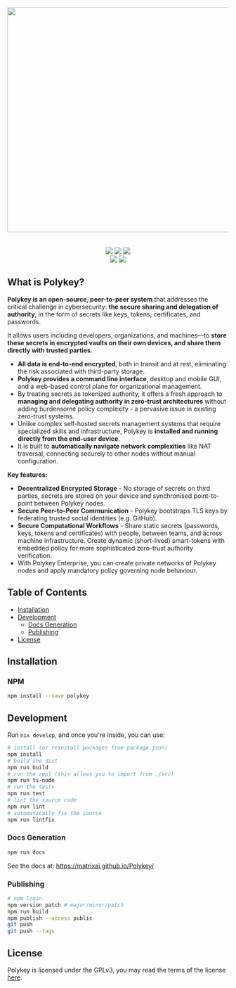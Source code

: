 <div align="center">
  <img width="512" src="https://polykey.com/images/polykey-logotype-light-light.svg">
  <br>
  <br>
  <br>
  <img src="https://img.shields.io/github/v/tag/MatrixAI/Polykey?style=for-the-badge">
  <img src="https://img.shields.io/github/actions/workflow/status/MatrixAI/Polykey/release.yml?style=for-the-badge">
  <img src="https://img.shields.io/npm/d18m/polykey?style=for-the-badge&label=npm%20downloads&color=d02b1d">
  <br>
  <img src="https://img.shields.io/github/downloads/MatrixAI/Polykey/total?style=for-the-badge">
  <img src="https://img.shields.io/github/license/MatrixAI/Polykey?style=for-the-badge">
</div>

## What is Polykey?

**Polykey is an open-source, peer-to-peer system** that addresses the critical challenge in cybersecurity: **the secure sharing and delegation of authority**, in the form of secrets like keys, tokens, certificates, and passwords.

It allows users including developers, organizations, and machines—to **store these secrets in encrypted vaults on their own devices, and share them directly with trusted parties.**

* **All data is end-to-end encrypted**, both in transit and at rest, eliminating the risk associated with third-party storage.
* **Polykey provides a command line interface**, desktop and mobile GUI, and a web-based control plane for organizational management.
* By treating secrets as tokenized authority, it offers a fresh approach to **managing and delegating authority in zero-trust architectures** without adding burdensome policy complexity - a pervasive issue in existing zero-trust systems.
* Unlike complex self-hosted secrets management systems that require specialized skills and infrastructure, Polykey is **installed and running directly from the end-user device**.
* It is built to **automatically navigate network complexities** like NAT traversal, connecting securely to other nodes without manual configuration.

**Key features:**

* **Decentralized Encrypted Storage** - No storage of secrets on third parties, secrets are stored on your device and synchronised point-to-point between Polykey nodes.
* **Secure Peer-to-Peer Communication** - Polykey bootstraps TLS keys by federating trusted social identities (e.g. GitHub).
* **Secure Computational Workflows** - Share static secrets (passwords, keys, tokens and certificates) with people, between teams, and across machine infrastructure. Create dynamic (short-lived) smart-tokens with embedded policy for more sophisticated zero-trust authority verification.
* With Polykey Enterprise, you can create private networks of Polykey nodes and apply mandatory policy governing node behaviour.

## Table of Contents
* [Installation](#installation)
* [Development](#development)
  * [Docs Generation](#docs-generation)
  * [Publishing](#publishing)
* [License](#license)

## Installation

### NPM

```sh
npm install --save polykey
```

## Development

Run `nix develop`, and once you're inside, you can use:

```sh
# install (or reinstall packages from package.json)
npm install
# build the dist
npm run build
# run the repl (this allows you to import from ./src)
npm run ts-node
# run the tests
npm run test
# lint the source code
npm run lint
# automatically fix the source
npm run lintfix
```

### Docs Generation

```sh
npm run docs
```

See the docs at: https://matrixai.github.io/Polykey/

### Publishing

```sh
# npm login
npm version patch # major/minor/patch
npm run build
npm publish --access public
git push
git push --tags
```

## License

Polykey is licensed under the GPLv3, you may read the terms of the license [here](LICENSE).
